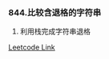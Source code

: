 ### 844.比较含退格的字符串

1. 利用栈完成字符串退格
   
[Leetcode Link](https://leetcode-cn.com/problems/backspace-string-compare/)